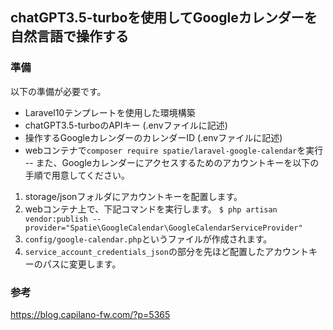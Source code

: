 ## chatGPT3.5-turboを使用してGoogleカレンダーを自然言語で操作する 

### 準備 
以下の準備が必要です。
 - Laravel10テンプレートを使用した環境構築 
 - chatGPT3.5-turboのAPIキー (.envファイルに記述) 
 - 操作するGoogleカレンダーのカレンダーID (.envファイルに記述) 
 - webコンテナで`composer require spatie/laravel-google-calendar`を実行 
--
 また、Googleカレンダーにアクセスするためのアカウントキーを以下の手順で用意してください。 
 1. storage/jsonフォルダにアカウントキーを配置します。 
 2. webコンテナ上で、下記コマンドを実行します。 
 ``` $ php artisan vendor:publish --provider="Spatie\GoogleCalendar\GoogleCalendarServiceProvider" ``` 
 3. `config/google-calendar.php`というファイルが作成されます。 
 4. `service_account_credentials_json`の部分を先ほど配置したアカウントキーのパスに変更します。
### 参考
https://blog.capilano-fw.com/?p=5365